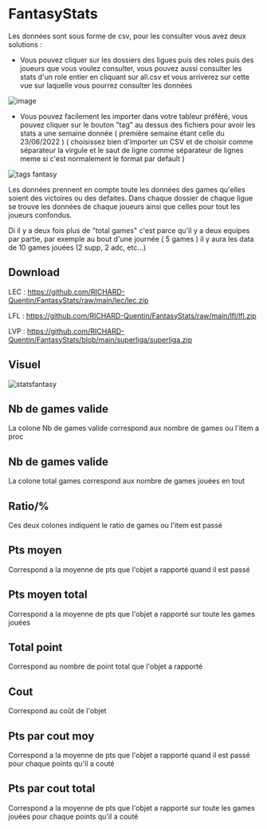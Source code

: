 # FantasyStats

Les données sont sous forme de csv, pour les consulter vous avez deux solutions : 

- Vous pouvez cliquer sur les dossiers des ligues puis des roles puis des joueurs que vous voulez consulter, vous pouvez aussi consulter les stats d'un role entier en cliquant sur all.csv et vous arriverez sur cette vue sur laquelle vous pourrez consulter les données

![image](https://user-images.githubusercontent.com/56677909/216947254-d9a02448-bfe9-4bfb-ab3e-238b08f028b8.png)


- Vous pouvez facilement les importer dans votre tableur préféré, vous pouvez cliquer sur le bouton "tag" au dessus des fichiers pour avoir les stats a une semaine donnée ( première semaine étant celle du 23/06/2022 ) ( choisissez bien d'importer un CSV et de choisir comme séparateur la virgule et le saut de ligne comme séparateur de lignes meme si c'est normalement le format par default )

![tags fantasy](![image](https://user-images.githubusercontent.com/56677909/216948250-61f627b4-b505-432e-91bc-c2aaf70b908f.png))

Les données prennent en compte toute les données des games qu'elles soient des victoires ou des defaites.
Dans chaque dossier de chaque ligue se trouve les données de chaque joueurs ainsi que celles pour tout les joueurs confondus.

Di il y a deux fois plus de "total games" c'est parce qu'il y a deux equipes par partie, par exemple au bout d'une journée ( 5 games ) il y aura les data de 10 games jouées (2 supp, 2 adc, etc...)

## Download

LEC : https://github.com/RICHARD-Quentin/FantasyStats/raw/main/lec/lec.zip


LFL : https://github.com/RICHARD-Quentin/FantasyStats/raw/main/lfl/lfl.zip


LVP : https://github.com/RICHARD-Quentin/FantasyStats/blob/main/superliga/superliga.zip

## Visuel 

![statsfantasy](https://user-images.githubusercontent.com/56677909/175285408-603e457f-7c72-4f6e-b474-904ee92d99dc.PNG)


## Nb de games valide

La colone Nb de games valide correspond aux nombre de games ou l'item a proc

## Nb de games valide

La colone total games correspond aux nombre de games jouées en tout

## Ratio/%

Ces deux colones indiquent le ratio de games ou l'item est passé

## Pts moyen

Correspond a la moyenne de pts que l'objet a rapporté quand il est passé

## Pts moyen total

Correspond a la moyenne de pts que l'objet a rapporté sur toute les games jouées

## Total point

Correspond au nombre de point total que l'objet a rapporté

## Cout

Correspond au coût de l'objet

## Pts par cout moy

Correspond a la moyenne de pts que l'objet a rapporté quand il est passé pour chaque points qu'il a couté

## Pts par cout total

Correspond a la moyenne de pts que l'objet a rapporté sur toute les games jouées pour chaque points qu'il a couté

